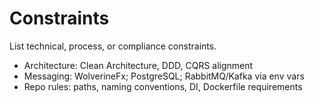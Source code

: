 # Constraints

List technical, process, or compliance constraints.
- Architecture: Clean Architecture, DDD, CQRS alignment
- Messaging: WolverineFx; PostgreSQL; RabbitMQ/Kafka via env vars
- Repo rules: paths, naming conventions, DI, Dockerfile requirements


